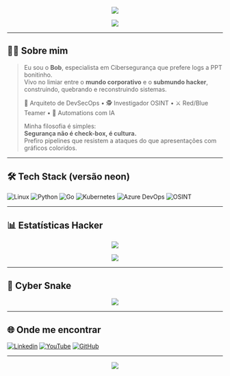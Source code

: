 <!-- Banner ou ASCII Hacker Style -->
<p align="center">
  <img src="https://capsule-render.vercel.app/api?type=rect&color=0:ff00ff,100:00ffff&height=100&section=header&text=Bob%20Reis%20👾&fontSize=45&fontColor=ffffff&animation=fadeIn" />
</p>

<p align="center">
  <img src="https://readme-typing-svg.herokuapp.com?font=Fira+Code&weight=500&size=22&pause=1000&color=FF00FF&center=true&vCenter=true&width=700&lines=Hacker+%7C+Cyberpunk+%7C+DevSecOps;Transformando+caos+em+pipelines+seguros;Logs+%3E+PowerPoints;Pense+como+um+atacante%2C+construa+como+um+arquiteto" />
</p>

---

## 👨‍💻 Sobre mim
> Eu sou o **Bob**, especialista em Cibersegurança que prefere logs a PPT bonitinho.  
> Vivo no limiar entre o **mundo corporativo** e o **submundo hacker**, construindo, quebrando e reconstruindo sistemas.  
>  
> 🔐 Arquiteto de DevSecOps • 🕵️ Investigador OSINT • ⚔️ Red/Blue Teamer • 🤖 Automations com IA  
>  
> Minha filosofia é simples:  
> **Segurança não é check-box, é cultura.**  
> Prefiro pipelines que resistem a ataques do que apresentações com gráficos coloridos.

---

## 🛠️ Tech Stack (versão neon)
![Linux](https://img.shields.io/badge/Linux-000000?style=for-the-badge&logo=linux&logoColor=yellow)
![Python](https://img.shields.io/badge/Python-000000?style=for-the-badge&logo=python&logoColor=00ffff)
![Go](https://img.shields.io/badge/Go-000000?style=for-the-badge&logo=go&logoColor=ff00ff)
![Kubernetes](https://img.shields.io/badge/Kubernetes-000000?style=for-the-badge&logo=kubernetes&logoColor=blue)
![Azure DevOps](https://img.shields.io/badge/Azure%20DevOps-000000?style=for-the-badge&logo=azuredevops&logoColor=0078d7)
![OSINT](https://img.shields.io/badge/OSINT-000000?style=for-the-badge&logo=protonmail&logoColor=ff00ff)

---

## 📊 Estatísticas Hacker
<p align="center">
  <img src="https://github-readme-stats.vercel.app/api?username=bob-reis&show_icons=true&theme=radical&hide_border=true&bg_color=0d1117&title_color=ff00ff&icon_color=00ffff" />
</p>

<p align="center">
  <img src="https://github-readme-streak-stats.herokuapp.com?user=bob-reis&theme=radical&hide_border=true&ring=ff00ff&fire=00ffff&currStreakLabel=ffffff" />
</p>

---

## 🐍 Cyber Snake
<p align="center">
  <img src="https://github.com/bob-reis/bob-reis/blob/output/github-contribution-grid-snake.svg" />
</p>

---

## 🌐 Onde me encontrar
[![Linkedin](https://img.shields.io/badge/LinkedIn-000000?style=for-the-badge&logo=linkedin&logoColor=00ffff)](https://www.linkedin.com/in/bobreis/)
[![YouTube](https://img.shields.io/badge/YouTube-000000?style=for-the-badge&logo=youtube&logoColor=ff0000)](https://www.youtube.com/@BobzeraTech)
[![GitHub](https://img.shields.io/badge/GitHub-000000?style=for-the-badge&logo=github&logoColor=ffffff)](https://github.com/bob-reis)

---

<p align="center">
  <img src="https://capsule-render.vercel.app/api?type=rect&color=0:00ffff,100:ff00ff&height=60&section=footer&text=Hack%20The%20Planet&fontSize=20&fontColor=ffffff" />
</p>
